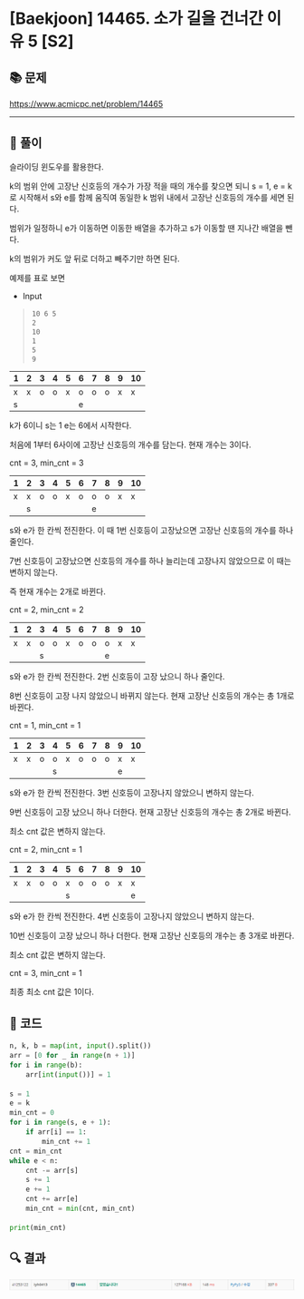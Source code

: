 # [Baekjoon] 14465. 소가 길을 건너간 이유 5 [S2]

## 📚 문제

https://www.acmicpc.net/problem/14465

---

## 📖 풀이

슬라이딩 윈도우를 활용한다.

k의 범위 안에 고장난 신호등의 개수가 가장 적을 때의 개수를 찾으면 되니 s = 1, e = k로 시작해서 s와 e를 함께 움직여 동일한 k 범위 내에서 고장난 신호등의 개수를 세면 된다.

범위가 일정하니 e가 이동하면 이동한 배열을 추가하고 s가 이동할 땐 지나간 배열을 뺀다.

k의 범위가 커도 앞 뒤로 더하고 빼주기만 하면 된다.

예제를 표로 보면

- Input

> ```
> 10 6 5
> 2
> 10
> 1
> 5
> 9
> ```

| 1    | 2    | 3    | 4    | 5    | 6    | 7    | 8    | 9    | 10   |
| ---- | ---- | ---- | ---- | ---- | ---- | ---- | ---- | ---- | ---- |
| x    | x    | o    | o    | x    | o    | o    | o    | x    | x    |
| s    |      |      |      |      | e    |      |      |      |      |

k가 6이니 s는 1 e는 6에서 시작한다.

처음에 1부터 6사이에 고장난 신호등의 개수를 담는다. 현재 개수는 3이다.

cnt = 3, min_cnt = 3



| 1    | 2    | 3    | 4    | 5    | 6    | 7    | 8    | 9    | 10   |
| ---- | ---- | ---- | ---- | ---- | ---- | ---- | ---- | ---- | ---- |
| x    | x    | o    | o    | x    | o    | o    | o    | x    | x    |
|      | s    |      |      |      |      | e    |      |      |      |

s와 e가 한 칸씩 전진한다. 이 때 1번 신호등이 고장났으면 고장난 신호등의 개수를 하나 줄인다.

7번 신호등이 고장났으면 신호등의 개수를 하나 늘리는데 고장나지 않았으므로 이 때는 변하지 않는다.

즉 현재 개수는 2개로 바뀐다.

cnt = 2, min_cnt = 2



| 1    | 2    | 3    | 4    | 5    | 6    | 7    | 8    | 9    | 10   |
| ---- | ---- | ---- | ---- | ---- | ---- | ---- | ---- | ---- | ---- |
| x    | x    | o    | o    | x    | o    | o    | o    | x    | x    |
|      |      | s    |      |      |      |      | e    |      |      |

s와 e가 한 칸씩 전진한다. 2번 신호등이 고장 났으니 하나 줄인다.

8번 신호등이 고장 나지 않았으니 바뀌지 않는다. 현재 고장난 신호등의 개수는 총 1개로 바뀐다.

cnt = 1, min_cnt = 1



| 1    | 2    | 3    | 4    | 5    | 6    | 7    | 8    | 9    | 10   |
| ---- | ---- | ---- | ---- | ---- | ---- | ---- | ---- | ---- | ---- |
| x    | x    | o    | o    | x    | o    | o    | o    | x    | x    |
|      |      |      | s    |      |      |      |      | e    |      |

s와 e가 한 칸씩 전진한다. 3번 신호등이 고장나지 않았으니 변하지 않는다.

9번 신호등이 고장 났으니 하나 더한다. 현재 고장난 신호등의 개수는 총 2개로 바뀐다.

최소 cnt 값은 변하지 않는다.

cnt = 2, min_cnt = 1



| 1    | 2    | 3    | 4    | 5    | 6    | 7    | 8    | 9    | 10   |
| ---- | ---- | ---- | ---- | ---- | ---- | ---- | ---- | ---- | ---- |
| x    | x    | o    | o    | x    | o    | o    | o    | x    | x    |
|      |      |      |      | s    |      |      |      |      | e    |

s와 e가 한 칸씩 전진한다. 4번 신호등이 고장나지 않았으니 변하지 않는다.

10번 신호등이 고장 났으니 하나 더한다. 현재 고장난 신호등의 개수는 총 3개로 바뀐다.

최소 cnt 값은 변하지 않는다.

cnt = 3, min_cnt = 1

최종 최소 cnt 값은 1이다.

## 📒 코드

```python
n, k, b = map(int, input().split())
arr = [0 for _ in range(n + 1)]
for i in range(b):
    arr[int(input())] = 1

s = 1
e = k
min_cnt = 0
for i in range(s, e + 1):
    if arr[i] == 1:
        min_cnt += 1
cnt = min_cnt
while e < n:
    cnt -= arr[s]
    s += 1
    e += 1
    cnt += arr[e]
    min_cnt = min(cnt, min_cnt)

print(min_cnt)
```

## 🔍 결과

![image-20220331094105604](README.assets/image-20220331094105604.png)